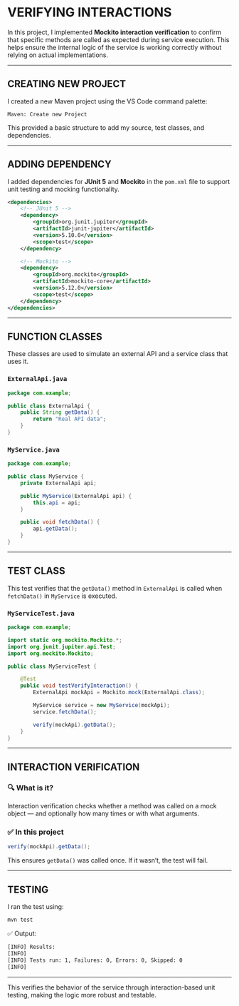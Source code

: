 # VERIFYING INTERACTIONS

In this project, I implemented **Mockito interaction verification** to confirm that specific methods are called as expected during service execution. This helps ensure the internal logic of the service is working correctly without relying on actual implementations.

---

## CREATING NEW PROJECT

I created a new Maven project using the VS Code command palette:

```
Maven: Create new Project
```

This provided a basic structure to add my source, test classes, and dependencies.

---

## ADDING DEPENDENCY

I added dependencies for **JUnit 5** and **Mockito** in the `pom.xml` file to support unit testing and mocking functionality.

```xml
<dependencies>
    <!-- JUnit 5 -->
    <dependency>
        <groupId>org.junit.jupiter</groupId>
        <artifactId>junit-jupiter</artifactId>
        <version>5.10.0</version>
        <scope>test</scope>
    </dependency>

    <!-- Mockito -->
    <dependency>
        <groupId>org.mockito</groupId>
        <artifactId>mockito-core</artifactId>
        <version>5.12.0</version>
        <scope>test</scope>
    </dependency>
</dependencies>
```

---

## FUNCTION CLASSES

These classes are used to simulate an external API and a service class that uses it.

### `ExternalApi.java`

```java
package com.example;

public class ExternalApi {
    public String getData() {
        return "Real API data";
    }
}
```

### `MyService.java`

```java
package com.example;

public class MyService {
    private ExternalApi api;

    public MyService(ExternalApi api) {
        this.api = api;
    }

    public void fetchData() {
        api.getData();
    }
}
```

---

## TEST CLASS

This test verifies that the `getData()` method in `ExternalApi` is called when `fetchData()` in `MyService` is executed.

### `MyServiceTest.java`

```java
package com.example;

import static org.mockito.Mockito.*;
import org.junit.jupiter.api.Test;
import org.mockito.Mockito;

public class MyServiceTest {

    @Test
    public void testVerifyInteraction() {
        ExternalApi mockApi = Mockito.mock(ExternalApi.class);

        MyService service = new MyService(mockApi);
        service.fetchData();

        verify(mockApi).getData();
    }
}
```

---

## INTERACTION VERIFICATION

### 🔍 What is it?

Interaction verification checks whether a method was called on a mock object — and optionally how many times or with what arguments.

### ✅ In this project

```java
verify(mockApi).getData();
```

This ensures `getData()` was called once. If it wasn’t, the test will fail.

---

## TESTING

I ran the test using:

```bash
mvn test
```

✅ Output:

```bash
[INFO] Results:
[INFO]
[INFO] Tests run: 1, Failures: 0, Errors: 0, Skipped: 0
[INFO]
```

---

This verifies the behavior of the service through interaction-based unit testing, making the logic more robust and testable.
